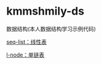 # kmmshmily-ds
数据结构(本人数据结构学习示例代码)

[seq-list：线性表](<https://github.com/kmmshmily/kmmshmily-ds/tree/master/ds-seqlist/src/main/java/com/kmmshmily/seqlist>)

[l-node：单链表](<https://github.com/kmmshmily/kmmshmily-ds/tree/master/ds-lnode>)
